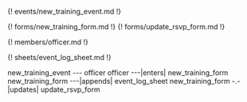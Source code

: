 {! events/new_training_event.md !}

{! forms/new_training_form.md !}
{! forms/update_rsvp_form.md !}

{! members/officer.md !}

{! sheets/event_log_sheet.md !}


new_training_event --- officer
officer ---|enters| new_training_form
new_training_form ---|appends| event_log_sheet
new_training_form -.-|updates| update_rsvp_form
